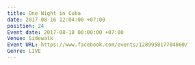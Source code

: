```yaml
---
title: One Night in Cuba
date: 2017-08-16 12:04:00 +07:00
position: 24
Event date: 2017-08-18 00:00:00 +07:00
Venue: Sidewalk
Event URL: https://www.facebook.com/events/128995817704860/
Genre: LIVE
---
```


